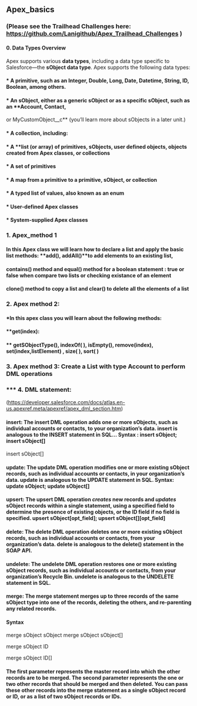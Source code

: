 ## **Apex_basics**

### (Please see the Trailhead Challenges here: https://github.com/Lanigithub/Apex_Trailhead_Challenges )

#### 0. **Data Types Overview**

Apex supports various **data types**, including a data type specific to Salesforce—the **sObject data type**.
Apex supports the following data types:

#### * A **primitive**, such as an **Integer, Double, Long, Date, Datetime, String, ID, Boolean**, among others.
#### * An **sObject**, either as a **generic sObject** or as a **specific sObject**, such as an **Account, Contact, 
or MyCustomObject__c** (you’ll learn more about sObjects in a later unit.)
#### * A **collection**, including:
#### * A **list (or array) of primitives, sObjects, user defined objects, objects created from Apex classes, or collections
#### * A **set of primitives**
#### * A **map from a primitive to a primitive, sObject, or collection**
#### * A typed list of values, also known as an **enum**
#### * **User-defined Apex classes**
#### * **System-supplied Apex classes**



### 1. **Apex_method 1**

####  In this Apex class we will learn how to declare a list and apply the basic list methods: **add(), addAll()**to add elements to an existing list,
####  **contains()** method  and **equal()** method for a boolean statement : true or false when compare two lists or checking existance of an element
####  **clone()** method to copy a list and **clear()** to delete all the elements of a list


### 2. **Apex method 2:**

####  *In this apex class you will learn about the following methods: 
#### **get(index):
#### ** getSObjectType(), indexOf( ), isEmpty(), remove(index), set(index,listElement) , size( ), sort( )


### **3. Apex method 3: Create a List with type Account to perform DML operations**

### *** 4. DML statement:
(https://developer.salesforce.com/docs/atlas.en-us.apexref.meta/apexref/apex_dml_section.htm)

#### insert: The insert DML operation adds one or more sObjects, such as individual accounts or contacts, to your organization’s data. insert is analogous to the INSERT statement in SQL... Syntax : insert sObject;  insert sObject[]
insert sObject[]
#### update: The update DML operation modifies one or more existing sObject records, such as individual accounts or contacts, in your organization’s data. update is analogous to the UPDATE statement in SQL.   Syntax: update sObject;  update sObject[]
#### upsert: The upsert DML operation **_creates_** new records and **_updates_** sObject records within a single statement, using a specified field to determine the presence of existing objects, or the ID field if no field is specified.    upsert sObject​​[opt_field];  upsert sObject[]​​[opt_field]
#### delete: The delete DML operation deletes one or more existing sObject records, such as individual accounts or contacts, from your organization’s data. delete is analogous to the delete() statement in the SOAP API.
#### undelete: The undelete DML operation restores one or more existing sObject records, such as individual accounts or contacts, from your organization’s Recycle Bin. undelete is analogous to the UNDELETE statement in SQL.
#### merge: The merge statement merges up to three records of the same sObject type into one of the records, deleting the others, and re-parenting any related records.
#### Syntax
merge sObject sObject
merge sObject sObject[]

merge sObject ID

merge sObject ID[]

#### The first parameter represents the master record into which the other records are to be merged. The second parameter represents the one or two other records that should be merged and then deleted. You can pass these other records into the merge statement as a single sObject record or ID, or as a list of two sObject records or IDs.



